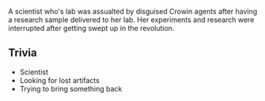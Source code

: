 A scientist who's lab was assualted by disguised Crowin agents after having a research sample delivered to her lab. Her experiments and research were interrupted after getting swept up in the revolution.

## Trivia

* Scientist
* Looking for lost artifacts
* Trying to bring something back
